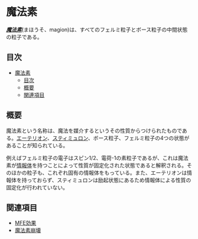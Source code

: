 # 魔法素
[***魔法素***](.)(まほうそ、magion)は、すべてのフェルミ粒子とボース粒子の中間状態の粒子である。

## 目次
- [魔法素](#魔法素)
  - [目次](#目次)
  - [概要](#概要)
  - [関連項目](#関連項目)

## 概要
魔法素という名称は、魔法を媒介するというその性質からつけられたものである。[エーテリオン](etherion.md)、[スティミュロン](stimulon.md)、ボース粒子、フェルミ粒子の4つの状態があることが知られている。

例えばフェルミ粒子の電子はスピン1/2、電荷-1の素粒子であるが、これは魔法素が[情報体](informant.md)を持つことによって性質が固定化された状態であると解釈される。そのほかの粒子も、これぞれ固有の情報体をもっている。また、エーテリオンは情報体を持っておらず、スティミュロンは励起状態にあるため情報体による性質の固定化が行われていない。

## 関連項目
* [MFE効果](magionic-field-excitation.md)
* [魔法素崩壊](magionic-corruption.md)
